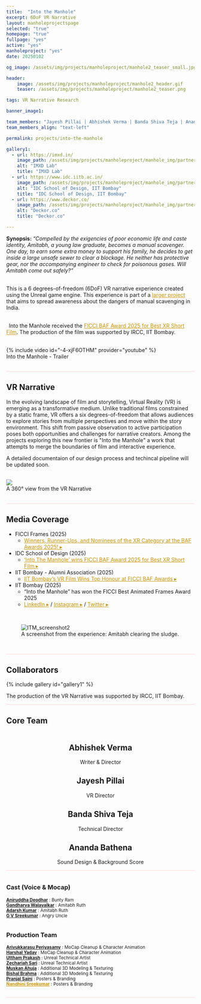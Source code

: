 ```yaml
---
title:  "Into the Manhole"
excerpt: 6DoF VR Narrative
layout: manholeprojectspage   
selected: "true"
homepage: "true"
fullpage: "yes"
active: "yes"
manholeproject: "yes"
date: 20250102

og_image: /assets/img/projects/manholeproject/manhole2_teaser_small.jpg

header:
    image: /assets/img/projects/manholeproject/manhole2_header.gif
    teaser: /assets/img/projects/manholeproject/manhole2_teaser.png

tags: VR Narrative Research

banner_image1: 

team_members: "Jayesh Pillai | Abhishek Verma | Banda Shiva Teja | Ananda Bathena"
team_members_align: "text-left"

permalink: projects/into-the-manhole

gallery1:
  - url: https://imxd.in/
    image_path: /assets/img/projects/manholeproject/manhole_img/partners_logo_imxdlab.png
    alt: "IMXD Lab"
    title: "IMXD Lab"
  - url: https://www.idc.iitb.ac.in/
    image_path: /assets/img/projects/manholeproject/manhole_img/partners_logo_idc.png
    alt: "IDC School of Design, IIT Bombay"
    title: "IDC School of Design, IIT Bombay"
  - url: https://www.deckor.co/
    image_path: /assets/img/projects/manholeproject/manhole_img/partners_logo_deckor.png
    alt: "Deckor.co"
    title: "Deckor.co"    

---
```


<strong>Synopsis: </strong> <i>“Compelled by the exigencies of poor economic life and caste identity, Amitabh, a young law graduate, becomes a manual scavenger. One day, to earn some extra money to support his family, he decides to get inside a large unsafe sewer to clear a blockage. He neither has protective gear, nor the accompanying engineer to check for poisonous gases. Will Amitabh come out safely?”</i>
<br><br>

This is a 6 degrees-of-freedom (6DoF) VR narrative experience created using the Unreal game engine. This experience is part of a <a href="{{ site.url }}{{ site.baseurl }}/manhole-project" target="_blank" style="color:#cc9200;">larger project</a>  that aims to spread awareness about the dangers of manual scavenging in India.
<br><br>

<i class="fa-solid fa-trophy" style="margin-right: 0.5em; color:#cc9200;"></i>
Into the Manhole received the <a href="https://www.instagram.com/ficci_frames/p/DH5xzpVSNFE/?img_index=2" target="_blank" style="color:#cc9200;">FICCI BAF Award 2025 for Best XR Short Film</a>. The production of the film was supported by IRCC, IIT Bombay.

<br>
{% include video id="-4-xjF6OTHM" provider="youtube" %}
<figcaption>Into the Manhole - Trailer</figcaption>

<br>
<hr style="height:1px;border-width:0;color:#fcd5ce;background-color:#fcd5ce">


## VR Narrative

In the evolving landscape of film and storytelling, Virtual Reality (VR) is emerging as a transformative medium. Unlike traditional films constrained by a static frame, VR offers a six degrees-of-freedom that allows audiences to explore stories from multiple perspectives and move within the story environment. This shift from passive observation to active participation poses both opportunities and challenges for narrative creators. Among the projects exploring this new frontier is "Into the Manhole" a work that attempts to merge the boundaries of film and interactive experience.

A detailed documentaion of our design process and techincal pipeline will be updated soon.
<br><br>

<!-- 360-degree image embed. -->
<div class = "vr_single">
    <a-scene loading-screen="dotsColor: white; backgroundColor: #008055;" class="" embedded style="margin:0px; padding:0px;" vr-mode-ui="enterVRButton: #myEnterVRButton; enterARButton: #myEnterARButton" >
          <a id="myEnterVRButton" href="#">
            <div id="VRButton">
              <i class="fas fa-expand"></i>
              <i class="fas fa-vr-cardboard"></i>
            </div>
          </a>
          <a id="myEnterARButton" href="#"></a>
  <!-- 360-degree image. -->
  <a-entity rotation="0 0 0" animation="property: rotation; to: 0 360 0; loop: true; dur: 500000; easing: linear">
        <a-sky class = "ARcarousel" id="image-360" radius="100" rotation="0 -90 0" src="{{ site.baseurl }}/assets/img/projects/manholeproject/ITM_img/ITM_360.jpg"></a-sky>
    </a-entity>
</a-scene>
    <div class = "vr_overlay">  
    <img src="/assets/img/360/360_icon.png">
    </div>
</div>
  <figcaption>A 360° view from the VR Narrative</figcaption>

<br>
<hr style="height:1px;border-width:0;color:#fcd5ce;background-color:#fcd5ce">

## Media Coverage

<ul>
  <li>FICCI Frames (2025)
    <ul>
      <li><a href="https://www.instagram.com/ficci_frames/p/DH5xzpVSNFE/?img_index=1" target="_blank" style="color:#cc9200;">Winners, Runner-Ups, and Nominees of the XR Category at the BAF Awards 2025! ▸</a><br /></li>
    </ul>
  </li>
  <li>IDC School of Design (2025)
    <ul>
      <li><a href="https://www.idc.iitb.ac.in/events/news-and-awards/%E2%80%98-manhole%E2%80%99-wins-ficci-baf-award-2025" target="_blank" style="color:#cc9200;">‘Into The Manhole’ wins FICCI BAF Award 2025 for Best XR Short Film ▸</a><br /></li>
    </ul>
  </li>
  <li>IIT Bombay - Alumni Association (2025)
    <ul>
      <li><a href="https://acr.iitbombay.org/news/iit-bombays-vr-film-wins-top-honour-at-ficci-baf-awards/" target="_blank" style="color:#cc9200;">IIT Bombay’s VR Film Wins Top Honour at FICCI BAF Awards ▸</a><br /></li>
    </ul>
  </li>
  <li>IIT Bombay (2025)
    <ul>
      <li>“Into the Manhole” has won the FICCI Best Animated Frames Award 2025</li>
      <li><a href="https://www.linkedin.com/posts/indian-institute-of-technology-bombay_into-the-manhole-the-6dof-vr-narrative-created-activity-7313799853183066112-Rgiu/" target="_blank"   style="color:#cc9200;">LinkedIn ▸</a> / <a href="https://www.instagram.com/p/DIA3TgeoHC-/" target="_blank" style="color:#cc9200;">Instagram ▸</a> / <a href="https://x.com/iitbombay/status/1908034500073837046" target="_blank" style="color:#cc9200;">Twitter ▸</a><br /></li>
    </ul>
  </li>
</ul>

<br>

<figure class="align-center" style="width:100%;">
  <img src="{{ site.url }}{{ site.baseurl }}/assets/img/projects/manholeproject/ITM_img/ITM_screenshot2.jpg" alt="ITM_screenshot2">
  <figcaption>A screenshot from the experience: Amitabh clearing the sludge.</figcaption>
</figure> 

<br>
<hr style="height:1px;border-width:0;color:#fcd5ce;background-color:#fcd5ce">

## Collaborators

  {% include gallery id="gallery1" %}

<figcaption style="text-align: left; margin-top: 0px;">The production of the VR Narrative was supported by IRCC, IIT Bombay.</figcaption>


<hr style="height:1px;border-width:0;color:#fcd5ce;background-color:#fcd5ce">

## Core Team

<div class="people" style="display:grid">

  <div class="entries-grid">

  <div class="people_grid__item_4">
  <article class="people__item" itemscope="" itemtype="https://schema.org/CreativeWork">  
  <div class="people__item-teaser" style="background-image: url(/assets/img/projects/manholeproject/manhole_img_people/ITM_abhishek.png); background-size: cover;background-position: center;">
  </div>
  <h2 class="people__item-title" itemprop="headline"  style="text-align: center;">Abhishek Verma</h2>
  <p style="margin-bottom: 0px; text-align: center;" class="people__item-excerpt" itemprop="description">Writer & Director</p>
  </article>
  </div>

  <div class="people_grid__item_4">
  <article class="people__item" itemscope="" itemtype="https://schema.org/CreativeWork">  
  <div class="people__item-teaser" style="background-image: url(/assets/img/projects/manholeproject/manhole_img_people/ITM_jayesh.png); background-size: cover;background-position: center;">
  </div>
  <h2 class="people__item-title" itemprop="headline"  style="text-align: center;">Jayesh Pillai</h2>
  <p style="margin-bottom: 0px; text-align: center;" class="people__item-excerpt" itemprop="description">VR Director</p>
  </article>
  </div>

  <div class="people_grid__item_4">
  <article class="people__item" itemscope="" itemtype="https://schema.org/CreativeWork">  
  <div class="people__item-teaser" style="background-image: url(/assets/img/projects/manholeproject/manhole_img_people/ITM_shiva.png); background-size: cover;background-position: center;">
  </div>
  <h2 class="people__item-title" itemprop="headline"  style="text-align: center;">Banda Shiva Teja</h2>
  <p style="margin-bottom: 0px; text-align: center;" class="people__item-excerpt" itemprop="description">Technical Director</p>
  </article>
  </div>

  <div class="people_grid__item_4">
  <article class="people__item" itemscope="" itemtype="https://schema.org/CreativeWork">  
  <div class="people__item-teaser" style="background-image: url(/assets/img/projects/manholeproject/manhole_img_people/ITM_ananda.png); background-size: cover;background-position: center;">
  </div>
  <h2 class="people__item-title" itemprop="headline"  style="text-align: center;">Ananda Bathena</h2>
  <p style="margin-bottom: 0px; text-align: center;" class="people__item-excerpt" itemprop="description">Sound Design & Background Score</p>
  </article>
  </div>


  </div>

</div>

<hr style="height:1px;border-width:0;color:#fcd5ce;background-color:#fcd5ce">

<div class="manhole-team-links" style="min-width: 45%; margin-top: 0px; padding-bottom: 0px; padding-right: 0px;padding-left: 0; display: inline-block; vertical-align : top;">
  <h3 id="page-title" class="page__title" style="margin-top: 20px;">Cast (Voice & Mocap)</h3>
  <p><small>
    <a href="https://www.linkedin.com/in/aniruddha-deodhar-040534223?" target="_blank"><b>Aniruddha Deodhar</b></a> : Bunty Ram<br>
    <a href="https://www.linkedin.com/in/adarsh-kumar-85a91a272/" target="_blank"><b>Gandharva Walavalkar</b></a> : Amitabh Ruth<br>
    <a href="https://www.linkedin.com/in/adarsh-kumar-85a91a272/" target="_blank"><b>Adarsh Kumar</b></a> : Amitabh Ruth<br>
    <a href="http://linkedin.com/in/gvsree" target="_blank"><b>G V Sreekumar</b></a> : Angry Uncle<br>
  </small></p>
</div>  

<div class="manhole-team-links" style="min-width: 50%; margin-top: 0px; padding-bottom: 0px; padding-right: 0px;padding-left: 0; display: inline-block; vertical-align : top;">
  <h3 id="page-title" class="page__title" style="margin-top: 20px;">Production Team</h3>
  <p><small>
    <a href="https://www.linkedin.com/in/artarivu/" target="_blank"><b>Arivukkarasu Periyasamy</b></a> : MoCap Cleanup & Character Animation<br>
    <a href="https://www.linkedin.com/in/harshal-yadav-125a8a195/" target="_blank"><b>Harshal Yadav</b></a> : MoCap Cleanup & Character Animation<br>
    <a href="https://www.linkedin.com/in/uttham-prakash-926024286/" target="_blank"><b>Uttham Prakash</b></a> : Unreal Technical Artist<br>
    <a href="https://www.linkedin.com/in/zecharia-s-490853261/" target="_blank"><b>Zechariah Sari</b></a> : Unreal Technical Artist<br>
    <a href="https://www.linkedin.com/in/muskan-ahuja-918aab222/" target="_blank"><b>Muskan Ahuja</b></a> : Additional 3D Modeling & Texturing<br>
    <a href="https://www.linkedin.com/in/bishal-brahma-543678312/" target="_blank"><b>Bishal Brahma</b></a> : Additional 3D Modeling & Texturing<br>
    <a href="https://www.linkedin.com/in/pranjal-saini-609911225/" target="_blank"><b>Pranjal Saini</b></a> : Posters & Branding<br>
    <a href="https://www.behance.net/nandhinsreekum1" target="_blank" style="color:#cc9200;"><b>Nandhini Sreekumar</b></a> : Posters & Branding<br>
  </small></p>
</div>

<hr style="height:1px;border-width:0;color:#fcd5ce;background-color:#fcd5ce">


